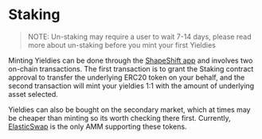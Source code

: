 # Staking

> NOTE: Un-staking may require a user to wait 7-14 days, please read more about un-staking before you mint your first Yieldies

Minting Yieldies can be done through the [ShapeShift app](http://app.shapeshift.com/) and involves 
two on-chain transactions.  The first transaction is to grant the Staking contract approval to transfer
the underlying ERC20 token on your behalf, and the second transaction will mint your yieldies 1:1 with 
the amount of underlying asset selected. 

Yieldies can also be bought on the secondary market, which at times may be cheaper than minting so its worth checking there first.
Currently, [ElasticSwap](https://elasticswap.org/) is the only AMM supporting these tokens.

